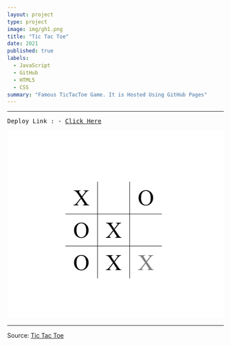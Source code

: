 ```yaml
---
layout: project
type: project
image: img/gh1.png
title: "Tic Tac Toe"
date: 2021
published: true
labels:
  - JavaScript
  - GitHub
  - HTML5
  - CSS
summary: "Famous TicTacToe Game. It is Hosted Using GitHub Pages"
---
```

<hr>
<pre>
Deploy Link : - <a href = "https://daxoron.github.io/TicTacToe">Click Here</a>
</pre>
<img class="img-fluid" src="../img/ss1.png">
<hr>

Source: <a href="https://github.com/daxoron/TicTacToe"><i class="large github icon "></i>Tic Tac Toe</a>
